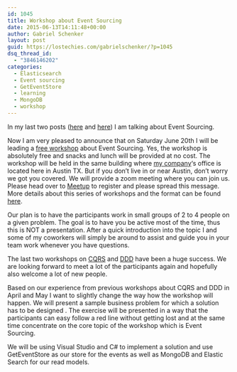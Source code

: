 ```yaml
---
id: 1045
title: Workshop about Event Sourcing
date: 2015-06-13T14:11:48+00:00
author: Gabriel Schenker
layout: post
guid: https://lostechies.com/gabrielschenker/?p=1045
dsq_thread_id:
  - "3846146202"
categories:
  - Elasticsearch
  - Event sourcing
  - GetEventStore
  - learning
  - MongoDB
  - workshop
---
```

In my last two posts ([here](https://lostechies.com/gabrielschenker/2015/05/26/event-sourcing-revisited/ "Event sourcing revisited") and [here](https://lostechies.com/gabrielschenker/2015/06/06/event-sourcing-applied-the-aggregate/ "Event Sourcing applied – the Aggregate")) I am talking about Event Sourcing.

Now I am very pleased to announce that on Saturday June 20th I will be leading a [free workshop](http://www.meetup.com/Clear-Measure-Workshops/events/222897184/) about Event Sourcing. Yes, the workshop is absolutely free and snacks and lunch will be provided at no cost. The workshop will be held in the same building where [my company](http://www.clear-measure.com/)&#8216;s office is located here in Austin TX. But if you don&#8217;t live in or near Austin, don&#8217;t worry we got you covered. We will provide a zoom meeting where you can join us. Please head over to [Meetup](http://www.meetup.com/Clear-Measure-Workshops/events/222897184/) to register and please spread this message. More details about this series of workshops and the format can be found [here](http://www.clear-measure.com/free-clear-measure-workshops/).

Our plan is to have the participants work in small groups of 2 to 4 people on a given problem. The goal is to have you be active most of the time, thus this is NOT a presentation. After a quick introduction into the topic I and some of my coworkers will simply be around to assist and guide you in your team work whenever you have questions.

The last two workshops on [CQRS](https://lostechies.com/gabrielschenker/2015/04/25/cqrs-workshop-retrospective/ "CQRS Workshop – Retrospective") and [DDD](http://www.meetup.com/Clear-Measure-Workshops/events/221920364/) have been a huge success. We are looking forward to meet a lot of the participants again and hopefully also welcome a lot of new people.

Based on our experience from previous workshops about CQRS and DDD in April and May I want to slightly change the way how the workshop will happen. We will present a sample business problem for which a solution has to be designed . The exercise will be presented in a way that the participants can easy follow a red line without getting lost and at the same time concentrate on the core topic of the workshop which is Event Sourcing.

We will be using Visual Studio and C# to implement a solution and use GetEventStore as our store for the events as well as MongoDB and Elastic Search for our read models.

&nbsp;
